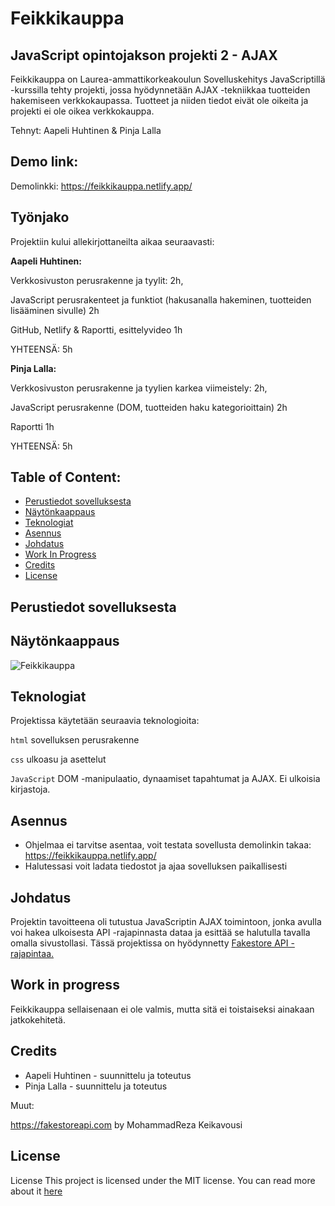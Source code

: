# Feikkikauppa
## JavaScript opintojakson projekti 2 - AJAX
Feikkikauppa on Laurea-ammattikorkeakoulun Sovelluskehitys JavaScriptillä -kurssilla tehty projekti, jossa hyödynnetään AJAX -tekniikkaa tuotteiden hakemiseen verkkokaupassa. Tuotteet ja niiden tiedot eivät ole oikeita ja projekti ei ole oikea verkkokauppa. 

Tehnyt: Aapeli Huhtinen & Pinja Lalla

## Demo link:
Demolinkki: https://feikkikauppa.netlify.app/

## Työnjako
Projektiin kului allekirjottaneilta aikaa seuraavasti:

**Aapeli Huhtinen:** 

Verkkosivuston perusrakenne ja tyylit: 2h, 

JavaScript perusrakenteet ja funktiot (hakusanalla hakeminen, tuotteiden lisääminen sivulle) 2h

GitHub, Netlify & Raportti, esittelyvideo 1h

YHTEENSÄ: 5h



**Pinja Lalla:** 

Verkkosivuston perusrakenne ja tyylien karkea viimeistely: 2h, 

JavaScript perusrakenne (DOM, tuotteiden haku kategorioittain) 2h

Raportti 1h

YHTEENSÄ: 5h


## Table of Content:

- [Perustiedot sovelluksesta](#perustiedot-sovelluksesta)
- [Näytönkaappaus](#näytönkaappaus)
- [Teknologiat](#teknologiat)
- [Asennus](#asennus)
- [Johdatus](#johdatus)
- [Work In Progress](#work-in-progress)
- [Credits](#credits)
- [License](#license)

## Perustiedot sovelluksesta

## Näytönkaappaus
![Feikkikauppa](https://i.imgur.com/hOlYyyi.png)

## Teknologiat

Projektissa käytetään seuraavia teknologioita:  

`html` sovelluksen perusrakenne

`css` ulkoasu ja asettelut

`JavaScript` DOM -manipulaatio, dynaamiset tapahtumat ja AJAX. Ei ulkoisia kirjastoja. 

## Asennus
- Ohjelmaa ei tarvitse asentaa, voit testata sovellusta demolinkin takaa: https://feikkikauppa.netlify.app/
- Halutessasi voit ladata tiedostot ja ajaa sovelluksen paikallisesti


## Johdatus
Projektin tavoitteena oli tutustua JavaScriptin AJAX toimintoon, jonka avulla voi hakea ulkoisesta API -rajapinnasta dataa ja esittää se halutulla tavalla omalla sivustollasi. Tässä projektissa on hyödynnetty [Fakestore API -rajapintaa.](https://fakestoreapi.com/docs)

## Work in progress
Feikkikauppa sellaisenaan ei ole valmis, mutta sitä ei toistaiseksi ainakaan jatkokehitetä. 

## Credits
- Aapeli Huhtinen - suunnittelu ja toteutus
- Pinja Lalla - suunnittelu ja toteutus

Muut: 

https://fakestoreapi.com by MohammadReza Keikavousi


## License
License
This project is licensed under the MIT license. You can read more about it [here](https://docs.github.com/en/communities/setting-up-your-project-for-healthy-contributions/adding-a-license-to-a-repository)
